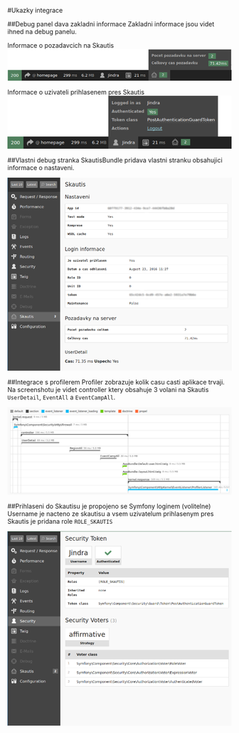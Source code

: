 #Ukazky integrace

##Debug panel dava zakladni informace
Zakladni informace jsou videt ihned na debug panelu.

Informace o pozadavcich na Skautis
![Skautis debug panel](img/skautis_thumb.png)

Informace o uzivateli prihlasenem pres Skautis
![Skautis user debug panel](img/skautis_user_thumb.png)

##Vlastni debug stranka
SkautisBundle pridava vlastni stranku obsahujici informace o nastaveni.


![App settings](img/skautis_app_details.png)


##Integrace s profilerem
Profiler zobrazuje kolik casu casti aplikace trvaji. 
Na screenshotu je videt controller ktery obsahuje 3 volani na Skautis ``UserDetail``, ``EventAll`` a ``EventCampAll``.

![Profiler](img/skautis_profiler.png)

##Prihlaseni do Skautisu je propojeno se Symfony loginem (volitelne)
Username je nacteno ze skautisu a vsem uzivatelum prihlasenym pres Skautis je pridana role ``ROLE_SKAUTIS``

![Security](img/skautis_security.png)


